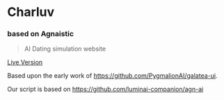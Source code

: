 # Charluv
### based on Agnaistic

> AI Dating simulation website



[Live Version](https://charluv.com) 

Based upon the early work of https://github.com/PygmalionAI/galatea-ui.

Our script is based on https://github.com/luminai-companion/agn-ai


